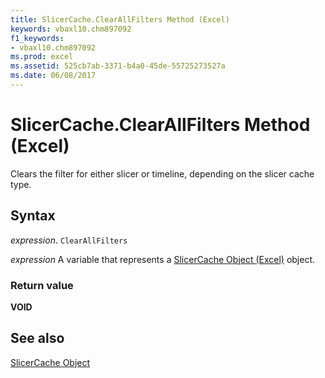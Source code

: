 ```yaml
---
title: SlicerCache.ClearAllFilters Method (Excel)
keywords: vbaxl10.chm897092
f1_keywords:
- vbaxl10.chm897092
ms.prod: excel
ms.assetid: 525cb7ab-3371-b4a0-45de-55725273527a
ms.date: 06/08/2017
---
```



# SlicerCache.ClearAllFilters Method (Excel)

Clears the filter for either slicer or timeline, depending on the slicer cache type.


## Syntax

 _expression_. `ClearAllFilters`

 _expression_ A variable that represents a [SlicerCache Object (Excel)](Excel.SlicerCache.md) object.


### Return value

 **VOID**


## See also


[SlicerCache Object](Excel.SlicerCache.md)

